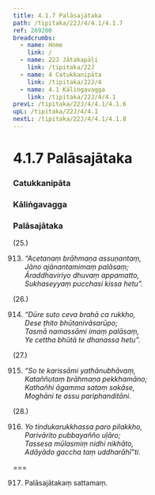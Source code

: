 ```yaml
---
title: 4.1.7 Palāsajātaka
path: /tipitaka/22J/4/4.1/4.1.7
ref: 269200
breadcrumbs:
  - name: Home
    link: /
  - name: 22J Jātakapāḷi
    link: /tipitaka/22J
  - name: 4 Catukkanipāta
    link: /tipitaka/22J/4
  - name: 4.1 Kāliṅgavagga
    link: /tipitaka/22J/4/4.1
prevL: /tipitaka/22J/4/4.1/4.1.6
upL: /tipitaka/22J/4/4.1
nextL: /tipitaka/22J/4/4.1/4.1.8
---
```


# 4.1.7 Palāsajātaka

### Catukkanipāta

### Kāliṅgavagga

### Palāsajātaka

(25.)

913. _“Acetanaṃ brāhmaṇa assuṇantaṃ,_  
_Jāno ajānantamimaṃ palāsaṃ;_  
_Āraddhaviriyo dhuvaṃ appamatto,_  
_Sukhaseyyaṃ pucchasi kissa hetu”._  


(26.)

914. _“Dūre suto ceva brahā ca rukkho,_  
_Dese ṭhito bhūtanivāsarūpo;_  
_Tasmā namassāmi imaṃ palāsaṃ,_  
_Ye cettha bhūtā te dhanassa hetu”._  


(27.)

915. _“So te karissāmi yathānubhāvaṃ,_  
_Kataññutaṃ brāhmaṇa pekkhamāno;_  
_Kathañhi āgamma sataṃ sakāse,_  
_Moghāni te assu pariphanditāni._  


(28.)

916. _Yo tindukarukkhassa paro pilakkho,_  
_Parivārito pubbayañño uḷāro;_  
_Tassesa mūlasmiṃ nidhi nikhāto,_  
_Adāyādo gaccha taṃ uddharāhī”ti._  


===

917. Palāsajātakaṃ sattamaṃ.




